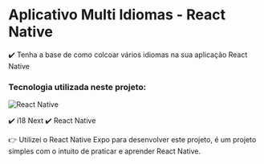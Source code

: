 # Aplicativo Multi Idiomas - React Native

✔️ Tenha a base de como colcoar vários idiomas na sua aplicação React Native <br>

### Tecnologia utilizada neste projeto:
<div>
    <img alt="React Native" src="https://img.shields.io/badge/React_Native-20232A?style=for-the-badge&logo=react&logoColor=61DAFB"/>
</div>

✔️ i18 Next
✔️ React Native

👉 Utilizei o React Native Expo para desenvolver este projeto, é um projeto simples com o intuito de praticar e aprender React Native.
